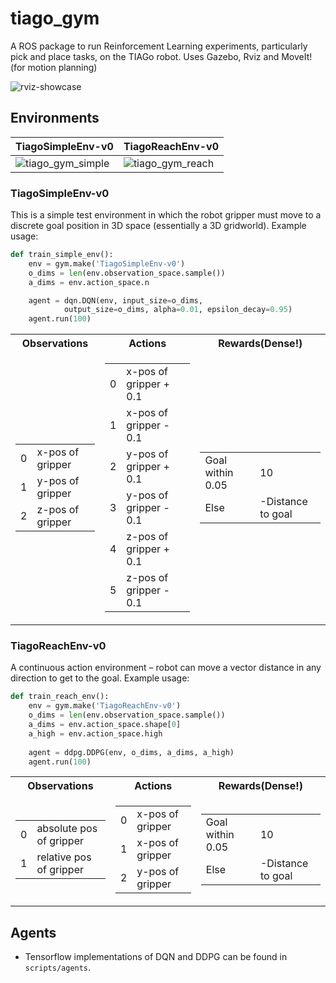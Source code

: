 # tiago_gym
A ROS package to run Reinforcement Learning experiments, particularly pick and place tasks, on the TIAGo robot. Uses Gazebo, Rviz and MoveIt! (for motion planning)

![rviz-showcase](https://user-images.githubusercontent.com/28115337/128855778-1333fb2a-a6ac-47d0-8d59-ccc5798a2c32.gif)

## Environments

| TiagoSimpleEnv-v0        | TiagoReachEnv-v0         |
| ------------------------ | ------------------------ |
![tiago_gym_simple](https://user-images.githubusercontent.com/28115337/128849740-a8ac397e-a904-4f41-b9e0-b3ad4ac71f57.gif) |  ![tiago_gym_reach](https://user-images.githubusercontent.com/28115337/128849822-865f9c43-dc75-4863-a84f-0b6a754dd04e.gif)|

### TiagoSimpleEnv-v0
This is a simple test environment in which the robot gripper must move to a discrete goal position in 3D space (essentially a 3D gridworld). Example usage:

``` python
def train_simple_env():
    env = gym.make('TiagoSimpleEnv-v0')
    o_dims = len(env.observation_space.sample())
    a_dims = env.action_space.n

    agent = dqn.DQN(env, input_size=o_dims,
            output_size=o_dims, alpha=0.01, epsilon_decay=0.95)
    agent.run(100)
```
<table>
<tr><th>Observations </th><th>Actions</th><th>Rewards(Dense!)</th></tr>
<tr><td>
  
|     |                        |
| --- | ---------------------- |
| 0   | x-pos of gripper       |
| 1   | y-pos of gripper       |
| 2   | z-pos of gripper       |
</td><td>

|     |                        |
| --- | ---------------------- |
| 0   | x-pos of gripper + 0.1 |
| 1   | x-pos of gripper - 0.1 |
| 2   | y-pos of gripper + 0.1 |
| 3   | y-pos of gripper - 0.1 |
| 4   | z-pos of gripper + 0.1 |
| 5   | z-pos of gripper - 0.1 |
</td><td>
  
|                  |                   |
| -----------------|------------------ |
| Goal within 0.05 | 10                |
| Else             | -Distance to goal |
</td></tr> </table>


### TiagoReachEnv-v0
A continuous action environment – robot can move a vector distance in any direction to get to the goal. Example usage:

``` python
def train_reach_env():
    env = gym.make('TiagoReachEnv-v0')
    o_dims = len(env.observation_space.sample())
    a_dims = env.action_space.shape[0]
    a_high = env.action_space.high
    
    agent = ddpg.DDPG(env, o_dims, a_dims, a_high)
    agent.run(100)
 ```

<table>
<tr><th>Observations </th><th>Actions</th><th>Rewards(Dense!)</th></tr>
<tr><td>
  
|     |                                         |
| --- | --------------------------------------- |
| 0   | absolute pos of gripper                 |
| 1   | relative pos  of gripper                |
</td><td>


|     |                        |
| --- | ---------------------- |
| 0   | x-pos of gripper       |
| 1   | x-pos of gripper       |
| 2   | y-pos of gripper       |
</td><td>


|                  |                   |
| -----------------|------------------ |
| Goal within 0.05 | 10                |
| Else             | -Distance to goal |
</td></tr> </table>

## Agents
- Tensorflow implementations of DQN and DDPG can be found in `scripts/agents`.

